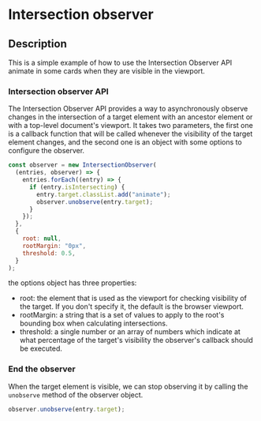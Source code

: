 # Intersection observer

## Description

This is a simple example of how to use the Intersection Observer API animate in some cards when they are visible in the viewport.

### Intersection observer API

The Intersection Observer API provides a way to asynchronously observe changes in the intersection of a target element with an ancestor element or with a top-level document's viewport.
It takes two parameters, the first one is a callback function that will be called whenever the visibility of the target element changes, and the second one is an object with some options to configure the observer.

```javascript
const observer = new IntersectionObserver(
  (entries, observer) => {
    entries.forEach((entry) => {
      if (entry.isIntersecting) {
        entry.target.classList.add("animate");
        observer.unobserve(entry.target);
      }
    });
  },
  {
    root: null,
    rootMargin: "0px",
    threshold: 0.5,
  }
);
```

the options object has three properties:

- root: the element that is used as the viewport for checking visibility of the target. If you don't specify it, the default is the browser viewport.
- rootMargin: a string that is a set of values to apply to the root's bounding box when calculating intersections.
- threshold: a single number or an array of numbers which indicate at what percentage of the target's visibility the observer's callback should be executed.

### End the observer

When the target element is visible, we can stop observing it by calling the `unobserve` method of the observer object.

```javascript
observer.unobserve(entry.target);
```
